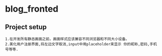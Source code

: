 # blog_fronted

## Project setup

```
1.在开发所有静态画面之前，画面样式应该兼容不同浏览器和不同大小设备。
2.美化用户注册界面,将左边文字取消,input中用placeholder来显示 你的昵称,密码,手机号等等.

```
